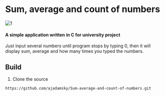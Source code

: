 # Sum, average and count of numbers

![1](https://user-images.githubusercontent.com/45263429/58494058-8a6b7b80-8174-11e9-851c-7521861dca1a.png)

#### A simple application written in C for university project

Just input several numbers until program stops by typing 0, then it will display sum, average and how many times you typed the numbers. 

## Build

1. Clone the source

```
https://github.com/ajadamsky/Sum-average-and-count-of-numbers.git
```


